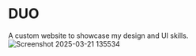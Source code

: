 # DUO
A custom website to showcase my design and UI skills.
![Screenshot 2025-03-21 135534](https://github.com/user-attachments/assets/0bcf083b-cff7-4e50-9255-102b27ef23f0)
